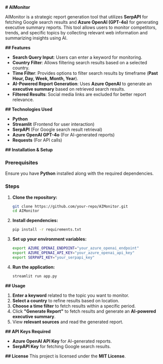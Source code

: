 **# AIMonitor**

AIMonitor is a strategic report generation tool that utilizes **SerpAPI** for fetching Google search results and **Azure OpenAI (GPT-4o)** for generating executive summary reports. This tool allows users to monitor competitors, trends, and specific topics by collecting relevant web information and summarizing insights using AI.

**## Features**
- **Search Query Input**: Users can enter a keyword for monitoring.
- **Country Filter**: Allows filtering search results based on a selected country.
- **Time Filter**: Provides options to filter search results by timeframe (**Past Hour, Day, Week, Month, Year**).
- **AI-Powered Report Generation**: Uses **Azure OpenAI** to generate an **executive summary** based on retrieved search results.
- **Filtered Results**: Social media links are excluded for better report relevance.

**## Technologies Used**
- **Python**
- **Streamlit** (Frontend for user interaction)
- **SerpAPI** (For Google search result retrieval)
- **Azure OpenAI GPT-4o** (For AI-generated reports)
- **Requests** (For API calls)

**## Installation & Setup**
### **Prerequisites**
Ensure you have **Python** installed along with the required dependencies.

### **Steps**
1. **Clone the repository:**
   ```bash
   git clone https://github.com/your-repo/AIMonitor.git
   cd AIMonitor
   ```
2. **Install dependencies:**
   ```bash
   pip install -r requirements.txt
   ```
3. **Set up your environment variables:**
   ```bash
   export AZURE_OPENAI_ENDPOINT="your_azure_openai_endpoint"
   export AZURE_OPENAI_API_KEY="your_azure_openai_api_key"
   export SERPAPI_KEY="your_serpapi_key"
   ```
4. **Run the application:**
   ```bash
   streamlit run app.py
   ```

**## Usage**
1. **Enter a keyword** related to the topic you want to monitor.
2. **Select a country** to refine results based on location.
3. **Choose a time filter** to fetch results within a specific period.
4. Click **"Generate Report"** to fetch results and generate an **AI-powered executive summary**.
5. View **relevant sources** and read the generated report.

**## API Keys Required**
- **Azure OpenAI API Key** for AI-generated reports.
- **SerpAPI Key** for fetching Google search results.

**## License**
This project is licensed under the **MIT License**.
